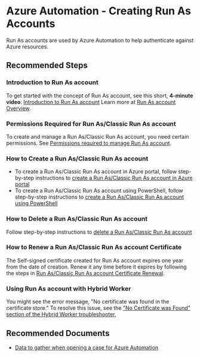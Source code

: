 <properties
  pagetitle="Azure Automation - Creating Run As Accounts "
  service="microsoft.automation"
  resource="automationaccounts"
  ms.author="riyadav"
  selfhelptype="Generic"
  supporttopicids="32788720"
  resourcetags=""
  productpesids="15607"
  cloudenvironments="fairfax,mooncake,public,usnat,ussec,blackforest"
  disableclouds=""
  articleid="279cadce-7e06-46bf-a70a-f0268a71a9be"
  ownershipid="Compute_Automation" />
# Azure Automation - Creating Run As Accounts 
Run As accounts are used by Azure Automation to help authenticate against Azure resources.

## **Recommended Steps**

### **Introduction to Run As account**
To get started with the concept of Run As account, see this short, **4-minute video**: [Introduction to Run As account](https://www.microsoft.com/videoplayer/embed/RWwtF3)
Learn more at [Run As account Overview](https://docs.microsoft.com/azure/automation/automation-security-overview#run-as-accounts).

### **Permissions Required for Run As/Classic Run As account**
To create and manage a Run As/Classic Run As account, you need certain permissions. See [Permissions required to manage Run As account](https://docs.microsoft.com/azure/automation/automation-security-overview#permissions).

### **How to Create a Run As/Classic Run As account**
* To create a Run As/Classic Run As account in Azure portal, follow step-by-step instructions to [create a Run As/Classic Run As account in Azure portal](https://docs.microsoft.com/azure/automation/create-run-as-account#create-account-in-azure-portal)
* To create a Run As/Classic Run As account using PowerShell, follow step-by-step instructions to [create a Run As/Classic Run As account using PowerShell](https://docs.microsoft.com/azure/automation/create-run-as-account#create-account-using-powershell)

### **How to Delete a Run As/Classic Run As account**
Follow step-by-step instructions to [delete a Run As/Classic Run As account](https://docs.microsoft.com/azure/automation/delete-run-as-account)

### **How to Renew a Run As/Classic Run As account Certificate**
The Self-signed certificate created for Run As account expires one year from the date of creation. Renew it any time before it expires by following the steps in [Run As/Classic Run As account Certificate Renewal](https://docs.microsoft.com/azure/automation/manage-runas-account#cert-renewal).

### **Using Run As account with Hybrid Worker**
You might see the error message, "No certificate was found in the certificate store." To resolve this issue, see the ["No Certificate was Found" section of the Hybrid Worker troubleshooter](https://docs.microsoft.com/azure/automation/troubleshoot/hybrid-runbook-worker#no-cert-found),

## **Recommended Documents**

* [Data to gather when opening a case for Azure Automation](https://docs.microsoft.com/azure/automation/troubleshoot/collect-data-microsoft-azure-automation-case)
